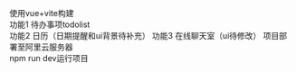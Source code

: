 使用vue+vite构建  
功能1 待办事项todolist  
功能2 日历（日期提醒和ui背景待补充） 
功能3 在线聊天室（ui待修改） 
项目部署至阿里云服务器  
npm run dev运行项目

